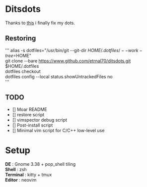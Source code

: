 # Ditsdots
Thanks to [this](https://harfangk.github.io/2016/09/18/manage-dotfiles-with-a-git-bare-repository.html) i finally fix my dots.

## Restoring
'''
alias -s dotfiles="/usr/bin/git --git-dir $HOME/.dotfiles/ --work-tree=$HOME"  
git clone --bare https://www.github.com/etrnal70/ditsdots.git $HOME/.dotfiles  
dotfiles checkout  
dotfiles config --local status.showUntrackedFiles no  
'''

## TODO
- [] Moar README
- [] restore script
- [] vimspector debug script
- [] Post-install script
- [] Minimal vim script for C/C++ low-level use


# Setup
**DE** : Gnome 3.38 + pop_shell tiling  
**Shell** : zsh  
**Terminal** : kitty + tmux  
**Editor** : neovim  

